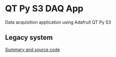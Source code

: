 # QT Py S3 DAQ App

Data acquisition application using Adafruit QT Py S3

## Legacy system

[Summary and source code](./docs/legacy/README.md)
